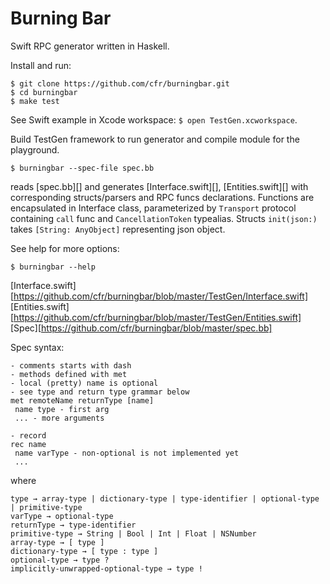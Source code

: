 # Burning Bar

Swift RPC generator written in Haskell.

Install and run:

    $ git clone https://github.com/cfr/burningbar.git
    $ cd burningbar
    $ make test

See Swift example in Xcode workspace: `$ open TestGen.xcworkspace`.

Build TestGen framework to run generator and compile module for the playground.

    $ burningbar --spec-file spec.bb

reads [spec.bb][] and generates [Interface.swift][], [Entities.swift][] with
corresponding structs/parsers and RPC funcs declarations. Functions are encapsulated
in Interface class, parameterized by `Transport` protocol containing `call` func
and `CancellationToken` typealias. Structs `init(json:)` takes `[String: AnyObject]`
representing json object.

See help for more options:

    $ burningbar --help

   [Interface.swift][https://github.com/cfr/burningbar/blob/master/TestGen/Interface.swift]
   [Entities.swift][https://github.com/cfr/burningbar/blob/master/TestGen/Entities.swift]
   [Spec][https://github.com/cfr/burningbar/blob/master/spec.bb]

Spec syntax:

    - comments starts with dash
    - methods defined with met
    - local (pretty) name is optional
    - see type and return type grammar below
    met remoteName returnType [name]
     name type - first arg
     ... - more arguments
    
    - record
    rec name
     name varType - non-optional is not implemented yet
     ...

where

    type → array-type | dictionary-type | type-identifier | optional-type | primitive-type
    varType → optional-type
    returnType → type-identifier
    primitive-type → String | Bool | Int | Float | NSNumber
    array-type → [ type ]
    dictionary-type → [ type : type ]
    optional-type → type ?
    implicitly-unwrapped-optional-type → type !

